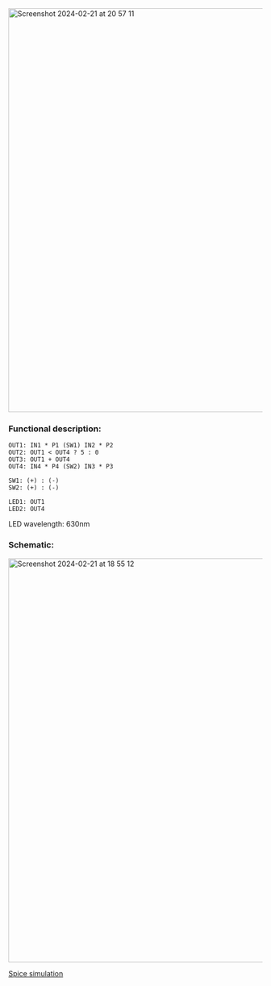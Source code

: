 <img width="800" alt="Screenshot 2024-02-21 at 20 57 11" src="https://github.com/P0ed/5Y-Mission/assets/5844101/c7d21f87-e40e-4aa4-a743-46e0eac0b8d0">

### Functional description:
```
OUT1: IN1 * P1 (SW1) IN2 * P2
OUT2: OUT1 < OUT4 ? 5 : 0
OUT3: OUT1 + OUT4
OUT4: IN4 * P4 (SW2) IN3 * P3

SW1: (+) : (-)
SW2: (+) : (-)

LED1: OUT1
LED2: OUT4
```
LED wavelength: 630nm

### Schematic:
<img width="800" alt="Screenshot 2024-02-21 at 18 55 12" src="https://github.com/P0ed/5Y-Mission/assets/5844101/93574a01-3657-4520-9079-1248025e5901">

[Spice simulation](Mixer.asc)
